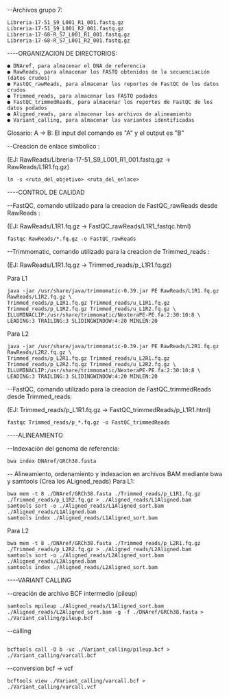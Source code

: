 --Archivos grupo 7:
```
Libreria-17-51_S9_L001_R1_001.fastq.gz
Libreria-17-51_S9_L001_R2_001.fastq.gz
Libreria-17-68-R_S7_L001_R1_001.fastq.gz
Libreria-17-68-R_S7_L001_R2_001.fastq.gz
```

----ORGANIZACION DE DIRECTORIOS:
```
● DNAref, para almacenar el DNA de referencia
● RawReads, para almacenar los FASTQ obtenidos de la secuenciación (datos crudos)
● FastQC_rawReads, para almacenar los reportes de FastQC de los datos crudos
● Trimmed_reads, para almacenar los FASTQ podados
● FastQC_trimmedReads, para almacenar los reportes de FastQC de los datos podados
● Aligned_reads, para almacenar los archivos de alineamiento
● Variant_calling, para almacenar las variantes identificadas
```

Glosario:
A -> B: El input del comando es "A" y el output es "B"

--Creacion de enlace simbolico :

(EJ: RawReads/Libreria-17-51_S9_L001_R1_001.fastq.gz -> RawReads/L1R1.fq.gz)
```
ln -s <ruta_del_objetivo> <ruta_del_enlace>
```

----CONTROL DE CALIDAD

--FastQC, comando utilizado para la creacion de FastQC_rawReads desde RawReads :

(EJ: RawReads/L1R1.fq.gz -> FastQC_rawReads/L1R1_fastqc.html)
```
fastqc RawReads/*.fq.gz -o FastQC_rawReads
```

--Trimmomatic, comando utilizado para la creacion de Trimmed_reads :

(EJ: RawReads/L1R1.fq.gz -> Trimmed_reads/p_L1R1.fq.gz)

Para L1
```
java -jar /usr/share/java/trimmomatic-0.39.jar PE RawReads/L1R1.fq.gz RawReads/L1R2.fq.gz \
Trimmed_reads/p_L1R1.fq.gz Trimmed_reads/u_L1R1.fq.gz Trimmed_reads/p_L1R2.fq.gz Trimmed_reads/u_L1R2.fq.gz \
ILLUMINACLIP:/usr/share/trimmomatic/NexteraPE-PE.fa:2:30:10:8 \
LEADING:3 TRAILING:3 SLIDINGWINDOW:4:20 MINLEN:20

```
Para L2
```
java -jar /usr/share/java/trimmomatic-0.39.jar PE RawReads/L2R1.fq.gz RawReads/L2R2.fq.gz \
Trimmed_reads/p_L2R1.fq.gz Trimmed_reads/u_L2R1.fq.gz Trimmed_reads/p_L2R2.fq.gz Trimmed_reads/u_L2R2.fq.gz \
ILLUMINACLIP:/usr/share/trimmomatic/NexteraPE-PE.fa:2:30:10:8 \
LEADING:3 TRAILING:3 SLIDINGWINDOW:4:20 MINLEN:20

```

--FastQC, comando utilizado para la creacion de FastQC_trimmedReads desde Trimmed_reads:

(EJ: Trimmed_reads/p_L1R1.fq.gz -> FastQC_trimmedReads/p_L1R1.html)
```
fastqc Trimmed_reads/p_*.fq.gz -o FastQC_trimmedReads
```

----ALINEAMIENTO

--Indexación del genoma de referencia:
```
bwa index DNAref/GRCh38.fasta
```

-- Alineamiento, ordenamiento y indexacion en archivos BAM mediante bwa y samtools (Crea los ALigned_reads)
Para L1:
```
bwa mem -t 8 ./DNAref/GRCh38.fasta ./Trimmed_reads/p_L1R1.fq.gz ./Trimmed_reads/p_L1R2.fq.gz > ./Aligned_reads/L1Aligned.bam
samtools sort -o ./Aligned_reads/L1Aligned_sort.bam ./Aligned_reads/L1Aligned.bam
samtools index ./Aligned_reads/L1Aligned_sort.bam
```
Para L2
```
bwa mem -t 8 ./DNAref/GRCh38.fasta ./Trimmed_reads/p_L2R1.fq.gz ./Trimmed_reads/p_L2R2.fq.gz > ./Aligned_reads/L2Aligned.bam
samtools sort -o ./Aligned_reads/L2Aligned_sort.bam ./Aligned_reads/L2Aligned.bam
samtools index ./Aligned_reads/L2Aligned_sort.bam
```

----VARIANT CALLING

--creación de archivo BCF intermedio (pileup)
```
samtools mpileup ./Aligned_reads/L1Aligned_sort.bam ./Aligned_reads/L2Aligned_sort.bam -g -f ./DNAref/GRCh38.fasta > ./Variant_calling/pileup.bcf

```
--calling
```

bcftools call -O b -vc ./Variant_calling/pileup.bcf > ./Variant_calling/varcall.bcf
```

--conversion bcf -> vcf
```
bcftools view ./Variant_calling/varcall.bcf > ./Variant_calling/varcall.vcf
```